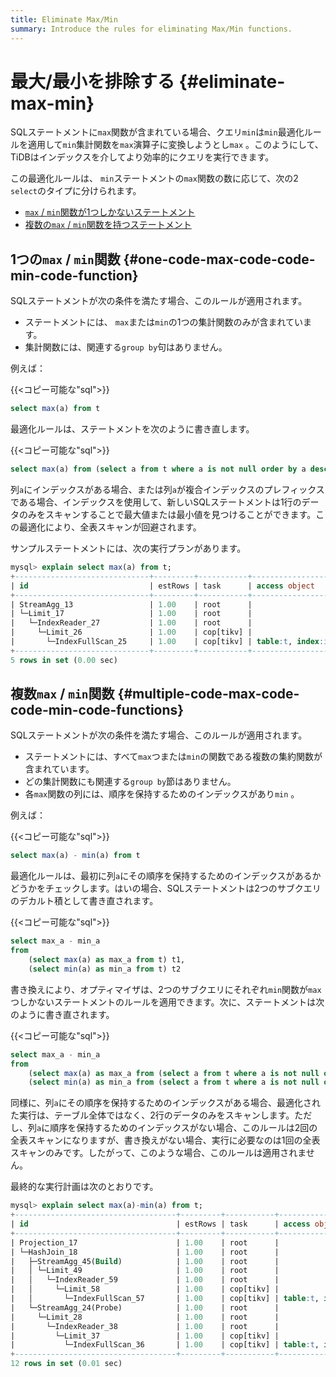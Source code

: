 ```yaml
---
title: Eliminate Max/Min
summary: Introduce the rules for eliminating Max/Min functions.
---
```


# 最大/最小を排除する {#eliminate-max-min}

SQLステートメントに`max`関数が含まれている場合、クエリ`min`は`min`最適化ルールを適用して`min`集計関数を`max`演算子に変換しようとし`max` 。このようにして、TiDBはインデックスを介してより効率的にクエリを実行できます。

この最適化ルールは、 `min`ステートメントの`max`関数の数に応じて、次の2 `select`のタイプに分けられます。

-   [`max` / <code>min</code>関数が1つしかないステートメント](#one-maxmin-function)
-   [複数の`max` / <code>min</code>関数を持つステートメント](#multiple-maxmin-functions)

## 1つの<code>max</code> / <code>min</code>関数 {#one-code-max-code-code-min-code-function}

SQLステートメントが次の条件を満たす場合、このルールが適用されます。

-   ステートメントには、 `max`または`min`の1つの集計関数のみが含まれています。
-   集計関数には、関連する`group by`句はありません。

例えば：

{{&lt;コピー可能な&quot;sql&quot;&gt;}}

```sql
select max(a) from t
```

最適化ルールは、ステートメントを次のように書き直します。

{{&lt;コピー可能な&quot;sql&quot;&gt;}}

```sql
select max(a) from (select a from t where a is not null order by a desc limit 1) t
```

列`a`にインデックスがある場合、または列`a`が複合インデックスのプレフィックスである場合、インデックスを使用して、新しいSQLステートメントは1行のデータのみをスキャンすることで最大値または最小値を見つけることができます。この最適化により、全表スキャンが回避されます。

サンプルステートメントには、次の実行プランがあります。

```sql
mysql> explain select max(a) from t;
+------------------------------+---------+-----------+-------------------------+-------------------------------------+
| id                           | estRows | task      | access object           | operator info                       |
+------------------------------+---------+-----------+-------------------------+-------------------------------------+
| StreamAgg_13                 | 1.00    | root      |                         | funcs:max(test.t.a)->Column#4       |
| └─Limit_17                   | 1.00    | root      |                         | offset:0, count:1                   |
|   └─IndexReader_27           | 1.00    | root      |                         | index:Limit_26                      |
|     └─Limit_26               | 1.00    | cop[tikv] |                         | offset:0, count:1                   |
|       └─IndexFullScan_25     | 1.00    | cop[tikv] | table:t, index:idx_a(a) | keep order:true, desc, stats:pseudo |
+------------------------------+---------+-----------+-------------------------+-------------------------------------+
5 rows in set (0.00 sec)
```

## 複数<code>max</code> / <code>min</code>関数 {#multiple-code-max-code-code-min-code-functions}

SQLステートメントが次の条件を満たす場合、このルールが適用されます。

-   ステートメントには、すべて`max`つまたは`min`の関数である複数の集約関数が含まれています。
-   どの集計関数にも関連する`group by`節はありません。
-   各`max`関数の列には、順序を保持するためのインデックスがあり`min` 。

例えば：

{{&lt;コピー可能な&quot;sql&quot;&gt;}}

```sql
select max(a) - min(a) from t
```

最適化ルールは、最初に列`a`にその順序を保持するためのインデックスがあるかどうかをチェックします。はいの場合、SQLステートメントは2つのサブクエリのデカルト積として書き直されます。

{{&lt;コピー可能な&quot;sql&quot;&gt;}}

```sql
select max_a - min_a
from
    (select max(a) as max_a from t) t1,
    (select min(a) as min_a from t) t2
```

書き換えにより、オプティマイザは、2つのサブクエリにそれぞれ`min`関数が`max`つしかないステートメントのルールを適用できます。次に、ステートメントは次のように書き直されます。

{{&lt;コピー可能な&quot;sql&quot;&gt;}}

```sql
select max_a - min_a
from
    (select max(a) as max_a from (select a from t where a is not null order by a desc limit 1) t) t1,
    (select min(a) as min_a from (select a from t where a is not null order by a asc limit 1) t) t2
```

同様に、列`a`にその順序を保持するためのインデックスがある場合、最適化された実行は、テーブル全体ではなく、2行のデータのみをスキャンします。ただし、列`a`に順序を保持するためのインデックスがない場合、このルールは2回の全表スキャンになりますが、書き換えがない場合、実行に必要なのは1回の全表スキャンのみです。したがって、このような場合、このルールは適用されません。

最終的な実行計画は次のとおりです。

```sql
mysql> explain select max(a)-min(a) from t;
+------------------------------------+---------+-----------+-------------------------+-------------------------------------+
| id                                 | estRows | task      | access object           | operator info                       |
+------------------------------------+---------+-----------+-------------------------+-------------------------------------+
| Projection_17                      | 1.00    | root      |                         | minus(Column#4, Column#5)->Column#6 |
| └─HashJoin_18                      | 1.00    | root      |                         | CARTESIAN inner join                |
|   ├─StreamAgg_45(Build)            | 1.00    | root      |                         | funcs:min(test.t.a)->Column#5       |
|   │ └─Limit_49                     | 1.00    | root      |                         | offset:0, count:1                   |
|   │   └─IndexReader_59             | 1.00    | root      |                         | index:Limit_58                      |
|   │     └─Limit_58                 | 1.00    | cop[tikv] |                         | offset:0, count:1                   |
|   │       └─IndexFullScan_57       | 1.00    | cop[tikv] | table:t, index:idx_a(a) | keep order:true, stats:pseudo       |
|   └─StreamAgg_24(Probe)            | 1.00    | root      |                         | funcs:max(test.t.a)->Column#4       |
|     └─Limit_28                     | 1.00    | root      |                         | offset:0, count:1                   |
|       └─IndexReader_38             | 1.00    | root      |                         | index:Limit_37                      |
|         └─Limit_37                 | 1.00    | cop[tikv] |                         | offset:0, count:1                   |
|           └─IndexFullScan_36       | 1.00    | cop[tikv] | table:t, index:idx_a(a) | keep order:true, desc, stats:pseudo |
+------------------------------------+---------+-----------+-------------------------+-------------------------------------+
12 rows in set (0.01 sec)
```
